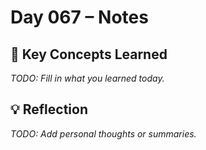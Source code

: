# Day 067 – Notes

## 🔑 Key Concepts Learned

_TODO: Fill in what you learned today._

## 💡 Reflection

_TODO: Add personal thoughts or summaries._
